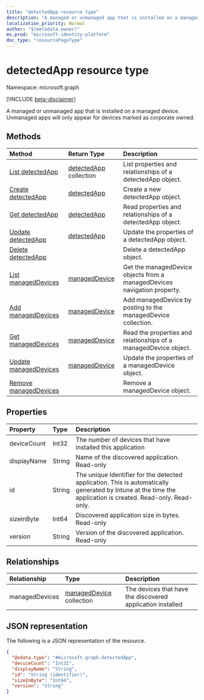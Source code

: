 ```yaml
---
title: "detectedApp resource type"
description: "A managed or unmanaged app that is installed on a managed device. Unmanaged apps will only appear for devices marked as corporate owned."
localization_priority: Normal
author: "$(metadata.owner)"
ms.prod: "microsoft-identity-platform"
doc_type: "resourcePageType"
---
```


# detectedApp resource type

Namespace: microsoft.graph

[!INCLUDE [beta-disclaimer](../../includes/beta-disclaimer.md)]

A managed or unmanaged app that is installed on a managed device. Unmanaged apps will only appear for devices marked as corporate owned.

## Methods

| Method                                                                      | Return Type                                           | Description                                                              |
| :-------------------------------------------------------------------------- | :---------------------------------------------------- | :----------------------------------------------------------------------- |
| [List detectedApp](../api/intune-detectedapp-list.md)                       | [detectedApp](intune-detectedApp.md) collection       | List properties and relationships of a detectedApp object.               |
| [Create detectedApp](../api/intune-detectedapp-create.md)                   | [detectedApp](intune-detectedApp.md)                  | Create a new detectedApp object.                                         |
| [Get detectedApp](../api/intune-detectedapp-get.md)                         | [detectedApp](intune-detectedApp.md)                  | Read properties and relationships of a detectedApp object.               |
| [Update detectedApp](../api/intune-detectedapp-update.md)                   | [detectedApp](intune-detectedApp.md)                  | Update the properties of a detectedApp object.                           |
| [Delete detectedApp](../api/intune-detectedapp-delete.md)                   |                                                       | Delete a detectedApp object.                                             |
| [List managedDevices](../api/intune-detectedapp-list-manageddevices.md)     | [managedDevice](../resources/intune-manageddevice.md) | Get the managedDevice objects from a managedDevices navigation property. |
| [Add managedDevices](../api/intune-detectedapp-post-manageddevices.md)      | [managedDevice](../resources/intune-manageddevice.md) | Add managedDevice by posting to the managedDevice collection.            |
| [Get managedDevices](../api/intune-detectedapp-get-manageddevices.md)       | [managedDevice](../resources/intune-manageddevice.md) | Read the properties and relationships of a managedDevice object.         |
| [Update managedDevices](../api/intune-detectedapp-update-manageddevices.md) | [managedDevice](../resources/intune-manageddevice.md) | Update the properties of a managedDevice object.                         |
| [Remove managedDevices](../api/intune-detectedapp-delete-manageddevices.md) |                                                       | Remove a managedDevice object.                                           |

## Properties

| Property    | Type   | Description                                                                                                                                                 |
| :---------- | :----- | :---------------------------------------------------------------------------------------------------------------------------------------------------------- |
| deviceCount | Int32  | The number of devices that have installed this application                                                                                                  |
| displayName | String | Name of the discovered application. Read-only                                                                                                               |
| id          | String | The unique Identifier for the detected application. This is automatically generated by Intune at the time the application is created. Read-only. Read-only. |
| sizeInByte  | Int64  | Discovered application size in bytes. Read-only                                                                                                             |
| version     | String | Version of the discovered application. Read-only                                                                                                            |

## Relationships

| Relationship   | Type                                                      | Description                                                |
| :------------- | :-------------------------------------------------------- | :--------------------------------------------------------- |
| managedDevices | [managedDevice](../resources/manageddevice.md) collection | The devices that have the discovered application installed |

## JSON representation

The following is a JSON representation of the resource.

<!-- {
  "blockType": "resource",
  "keyProperty": "id",
  "@odata.type": "microsoft.graph.detectedApp",
  "baseType": "microsoft.graph.entity",
  "openType": False
}
-->

```json
{
  "@odata.type": "#microsoft.graph.detectedApp",
  "deviceCount": "Int32",
  "displayName": "String",
  "id": "String (identifier)",
  "sizeInByte": "Int64",
  "version": "String"
}
```
